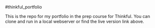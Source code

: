 #thinkful_portfolio

This is the repo for my portfolio in the prep course for Thinkful.
You can clone and run in a local webserver or find the live version link above.
